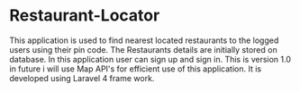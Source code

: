 Restaurant-Locator
==================

This application is used to find nearest located restaurants to the logged users using their pin code. The Restaurants details are initially stored on database. In this application user can sign up and sign in. This is version 1.0 in future i will use Map API's for efficient use of this application. It is developed using Laravel 4 frame work.    
